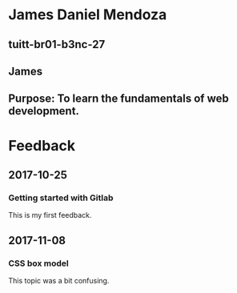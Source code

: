 # James Daniel Mendoza
## tuitt-br01-b3nc-27
## James
## Purpose: To learn the fundamentals of web development. 

# Feedback
## 2017-10-25
### Getting started with Gitlab
This is my first feedback. 

## 2017-11-08
### CSS box model
This topic was a bit confusing.   




